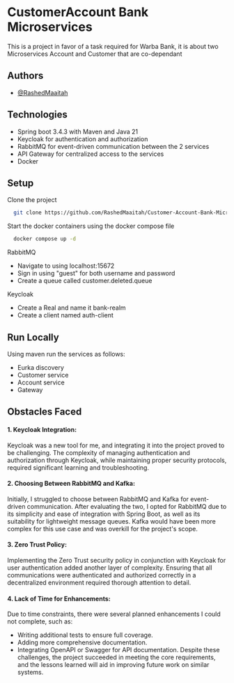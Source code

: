 
# CustomerAccount Bank Microservices

This is a project in favor of a task required for Warba Bank, it is about two Microservices Account and Customer that are co-dependant


## Authors

- [@RashedMaaitah](https://www.github.com/RashedMaaitah)


## Technologies

- Spring boot 3.4.3 with Maven and Java 21
- Keycloak for authentication and authorization
- RabbitMQ for event-driven communication between the 2 services
- API Gateway for centralized access to the services
- Docker


## Setup

Clone the project

```bash
  git clone https://github.com/RashedMaaitah/Customer-Account-Bank-Micro-Services.git
```

Start the docker containers using the docker compose file
```bash
  docker compose up -d
```

RabbitMQ 
- Navigate to using localhost:15672
- Sign in using "guest" for both username and password
- Create a queue called customer.deleted.queue

Keycloak
- Create a Real and name it bank-realm
- Create a client named auth-client

## Run Locally

Using maven run the services as follows:
- Eurka discovery 
- Customer service
- Account service
- Gateway 


## Obstacles Faced
#### 1. Keycloak Integration:
Keycloak was a new tool for me, and integrating it into the project proved to be challenging. The complexity of managing authentication and authorization through Keycloak, while maintaining proper security protocols, required significant learning and troubleshooting.

#### 2. Choosing Between RabbitMQ and Kafka:
Initially, I struggled to choose between RabbitMQ and Kafka for event-driven communication. After evaluating the two, I opted for RabbitMQ due to its simplicity and ease of integration with Spring Boot, as well as its suitability for lightweight message queues. Kafka would have been more complex for this use case and was overkill for the project's scope.

#### 3. Zero Trust Policy:
Implementing the Zero Trust security policy in conjunction with Keycloak for user authentication added another layer of complexity. Ensuring that all communications were authenticated and authorized correctly in a decentralized environment required thorough attention to detail.

#### 4. Lack of Time for Enhancements:
Due to time constraints, there were several planned enhancements I could not complete, such as:

- Writing additional tests to ensure full coverage.
- Adding more comprehensive documentation.
- Integrating OpenAPI or Swagger for API documentation.
Despite these challenges, the project succeeded in meeting the core requirements, and the lessons learned will aid in improving future work on similar systems.
